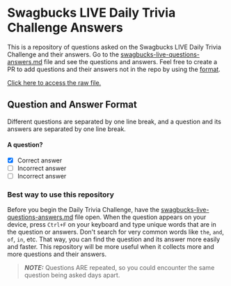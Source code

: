 # Swagbucks LIVE Daily Trivia Challenge Answers
This is a repository of questions asked on the Swagbucks LIVE Daily Trivia Challenge and their answers. Go to the [swagbucks-live-questions-answers.md](swagbucks-live-questions-answers.md) file and see the questions and answers. Feel free to create a PR to add questions and their answers not in the repo by using the [format](#question-and-answer-format).

[Click here to access the raw file.](https://raw.githubusercontent.com/huyszn/swagbucks-live-daily-trivia-challenge-answers/main/swagbucks-live-questions-answers.md)

## Question and Answer Format

Different questions are separated by one line break, and a question and its answers are separated by one line break.

#### A question?

- [x] Correct answer
- [ ] Incorrect answer
- [ ] Incorrect answer

### Best way to use this repository
Before you begin the Daily Trivia Challenge, have the [swagbucks-live-questions-answers.md](swagbucks-live-questions-answers.md) file open. When the question appears on your device, press `Ctrl+F` on your keyboard and type unique words that are in the question or answers. Don't search for very common words like `the`, `and`, `of`, `in`, etc. That way, you can find the question and its answer more easily and faster. This repository will be more useful when it collects more and more questions and their answers.

> **_NOTE:_**  Questions ARE repeated, so you could encounter the same question being asked days apart.